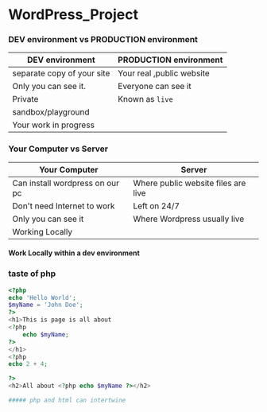 # WordPress_Project

### DEV environment vs PRODUCTION environment

| DEV environment            | PRODUCTION environment    |
| -------------------------- | ------------------------- |
| separate copy of your site | Your real ,public website |
| Only you can see it.       | Everyone can see it       |
| Private                    | Known as `live`           |
| sandbox/playground         |
| Your work in progress      |

### Your Computer vs Server

| Your Computer                   | Server                              |
| ------------------------------- | ----------------------------------- |
| Can install wordpress on our pc | Where public website files are live |
| Don't need Internet to work     | Left on 24/7                        |
| Only you can see it             | Where Wordpress usually live        |
| Working Locally                 |

#### Work Locally within a dev environment

### taste of php

```php
<?php
echo 'Hello World';
$myName = 'John Doe';
?>
<h1>This is page is all about
<?php
    echo $myName;
?>
</h1>
<?php
echo 2 + 4;

?>
<h2>All about <?php echo $myName ?></h2>

##### php and html can intertwine
```
